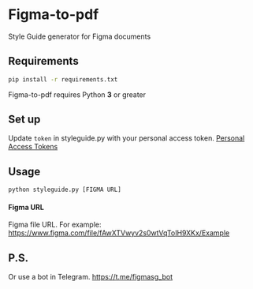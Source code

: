 # Figma-to-pdf
Style Guide generator for Figma documents

## Requirements
```bash
pip install -r requirements.txt
```
Figma-to-pdf requires Python **3** or greater

## Set up

Update `token` in styleguide.py with your personal access token. [Personal Access Tokens](https://www.figma.com/developers/docs#auth-dev-token) 




## Usage
```
python styleguide.py [FIGMA URL]
```

#### Figma URL
Figma file URL. For example: https://www.figma.com/file/fAwXTVwyv2s0wtVqToIH9XKx/Example


## P.S.
Or use a bot in Telegram. https://t.me/figmasg_bot
